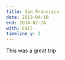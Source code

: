 ```yaml
---
title: San Francisco
date: 2013-04-10
end: 2014-02-24
with: Emil
timeline_y: 2
---
```

This was a great trip
